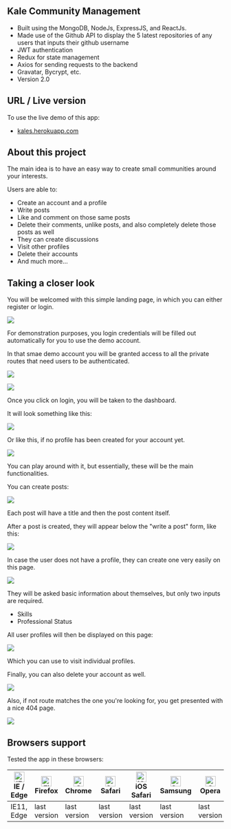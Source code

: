 ## Kale Community Management
- Built using the MongoDB, NodeJs, ExpressJS, and ReactJs.
- Made use of the Github API to display the 5 latest repositories of any users that inputs their github username
- JWT authentication
- Redux for state management
- Axios for sending requests to the backend
- Gravatar, Bycrypt, etc.
- Version 2.0

## URL / Live version
To use the live demo of this app:
- [kales.herokuapp.com](https://kales.herokuapp.com)

## About this project
The main idea is to have an easy way to create small communities around your interests.

Users are able to:

- Create an account and a profile
- Write posts
- Like and comment on those same posts
- Delete their comments, unlike posts, and also completely delete those posts as well
- They can create discussions
- Visit other profiles 
- Delete their accounts
- And much more...

## Taking a closer look

You will be welcomed with this simple landing page, in which you can either register or login.

![](https://github.com/louiejancevski/Kale-Community-Management/blob/master/screenshots/landing.png)

For demonstration purposes, you login credentials will be filled out automatically for you to use the demo account.

In that smae demo account you will be granted access to all the private routes that need users to be authenticated.

![](https://github.com/louiejancevski/Kale-Community-Management/blob/master/screenshots/login.png)

![](https://github.com/louiejancevski/Kale-Community-Management/blob/master/screenshots/register.png)

Once you click on login, you will be taken to the dashboard.

It will look something like this:

![](https://github.com/louiejancevski/Kale-Community-Management/blob/master/screenshots/dashboard.png)

Or like this, if no profile has been created for your account yet.

![](https://github.com/louiejancevski/Kale-Community-Management/blob/master/screenshots/no-profile.png)

You can play around with it, but essentially, these will be the main functionalities.

You can create posts:

![](https://github.com/louiejancevski/Kale-Community-Management/blob/master/screenshots/create-post.png)

Each post will have a title and then the post content itself.

After a post is created, they will appear below the "write a post" form, like this:

![](https://github.com/louiejancevski/Kale-Community-Management/blob/master/screenshots/posts.png)

In case the user does not have a profile, they can create one very easily on this page.

![](https://github.com/louiejancevski/Kale-Community-Management/blob/master/screenshots/profile-form.png)

They will be asked basic information about themselves, but only two inputs are required. 

- Skills
- Professional Status

All user profiles will then be displayed on this page: 

![](https://github.com/louiejancevski/Kale-Community-Management/blob/master/screenshots/profiles.png)

Which you can use to visit individual profiles. 

Finally, you can also delete your account as well.

![](https://github.com/louiejancevski/Kale-Community-Management/blob/master/screenshots/delete-account.png)

Also, if not route matches the one you're looking for, you get presented with a nice 404 page.

![](https://github.com/louiejancevski/Kale-Community-Management/blob/master/screenshots/404.png)

## Browsers support

Tested the app in these browsers:

| [<img src="https://raw.githubusercontent.com/alrra/browser-logos/master/src/edge/edge_48x48.png" alt="IE / Edge" width="24px" height="24px" />](http://godban.github.io/browsers-support-badges/)<br/>IE / Edge | [<img src="https://raw.githubusercontent.com/alrra/browser-logos/master/src/firefox/firefox_48x48.png" alt="Firefox" width="24px" height="24px" />](http://godban.github.io/browsers-support-badges/)<br/>Firefox | [<img src="https://raw.githubusercontent.com/alrra/browser-logos/master/src/chrome/chrome_48x48.png" alt="Chrome" width="24px" height="24px" />](http://godban.github.io/browsers-support-badges/)<br/>Chrome | [<img src="https://raw.githubusercontent.com/alrra/browser-logos/master/src/safari/safari_48x48.png" alt="Safari" width="24px" height="24px" />](http://godban.github.io/browsers-support-badges/)<br/>Safari | [<img src="https://raw.githubusercontent.com/alrra/browser-logos/master/src/safari-ios/safari-ios_48x48.png" alt="iOS Safari" width="24px" height="24px" />](http://godban.github.io/browsers-support-badges/)<br/>iOS Safari | [<img src="https://raw.githubusercontent.com/alrra/browser-logos/master/src/samsung-internet/samsung-internet_48x48.png" alt="Samsung" width="24px" height="24px" />](http://godban.github.io/browsers-support-badges/)<br/>Samsung | [<img src="https://raw.githubusercontent.com/alrra/browser-logos/master/src/opera/opera_48x48.png" alt="Opera" width="24px" height="24px" />](http://godban.github.io/browsers-support-badges/)<br/>Opera |
| --------- | --------- | --------- | --------- | --------- | --------- | --------- |
| IE11, Edge| last version| last version| last version| last version| last version| last version


